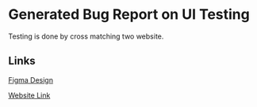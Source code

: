 # Generated Bug Report on UI Testing

Testing is done by cross matching two website.

## Links

[Figma Design](https://www.figma.com/file/1apQsRebsmW03ZyxG5LvMX/Leiss-%26-Hendrix-Site-Design)

[Website Link](http://qa-test.orangetoolz.net/)
